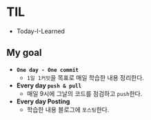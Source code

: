 # TIL

- Today-I-Learned



## My goal

- **`One day - One commit`**
  - `1일 1커밋`을 목표로 매일 학습한 내용 정리한다.
- **Every day `push & pull`**
  - 매일 9시에 그날의 코드를 점검하고 `push`한다.
- **Every day Posting**
  - 학습한 내용 블로그에 `포스팅`한다.
